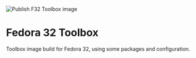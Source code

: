 ![Publish F32 Toolbox image](https://github.com/arouene/f32/workflows/Publish%20F32%20Toolbox%20image/badge.svg)

# Fedora 32 Toolbox

Toolbox image build for Fedora 32, using some packages and configuration.
